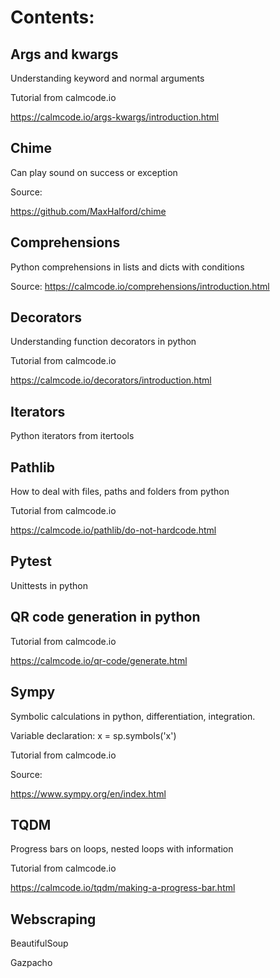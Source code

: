 # Contents:

## Args and kwargs

Understanding keyword and normal arguments

Tutorial from calmcode.io

https://calmcode.io/args-kwargs/introduction.html

## Chime

Can play sound on success or exception

Source:

https://github.com/MaxHalford/chime

## Comprehensions

Python comprehensions in lists and dicts with conditions

Source:
https://calmcode.io/comprehensions/introduction.html


## Decorators

Understanding function decorators in python

Tutorial from calmcode.io

https://calmcode.io/decorators/introduction.html

## Iterators

Python iterators from itertools

## Pathlib

How to deal with files, paths and folders from python 

Tutorial from calmcode.io

https://calmcode.io/pathlib/do-not-hardcode.html

## Pytest

Unittests in python

## QR code generation in python

Tutorial from calmcode.io

https://calmcode.io/qr-code/generate.html

## Sympy

Symbolic calculations in python, differentiation, integration.

Variable declaration: 
x = sp.symbols('x')

Tutorial from calmcode.io

Source:

https://www.sympy.org/en/index.html

## TQDM

Progress bars on loops, nested loops with information

Tutorial from calmcode.io

https://calmcode.io/tqdm/making-a-progress-bar.html


## Webscraping

BeautifulSoup

Gazpacho